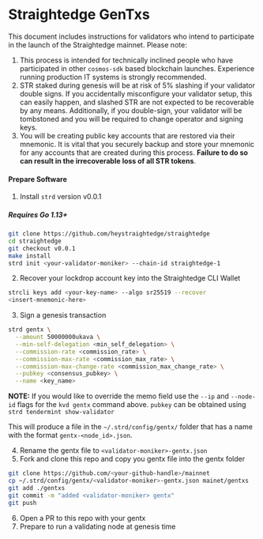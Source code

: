 # Straightedge GenTxs

This document includes instructions for validators who intend to participate in the launch of the Straightedge mainnet. Please note:

1. This process is intended for technically inclined people who have participated in other `cosmos-sdk` based blockchain launches. Experience running production IT systems is strongly recommended.
2. STR staked during genesis will be at risk of 5% slashing if your validator double signs. If you accidentally misconfigure your validator setup, this can easily happen, and slashed STR are not expected to be recoverable by any means. Additionally, if you double-sign, your validator will be tombstoned and you will be required to change operator and signing keys.
3. You will be creating public key accounts that are restored via their mnemonic. It is vital that you securely backup and store your mnemonic for any accounts that are created during this process. **Failure to do so can result in the irrecoverable loss of all STR tokens**.

#### Prepare Software

1. Install `strd` version v0.0.1

##### Requires Go 1.13+

```sh
git clone https://github.com/heystraightedge/straightedge
cd straightedge
git checkout v0.0.1
make install
strd init <your-validator-moniker> --chain-id straightedge-1
```

2. Recover your lockdrop account key into the Straightedge CLI Wallet

```sh
strcli keys add <your-key-name> --algo sr25519 --recover
<insert-mnemonic-here>
```

3. Sign a genesis transaction

```sh
strd gentx \
  --amount 50000000ukava \
  --min-self-delegation <min_self_delegation> \
  --commission-rate <commission_rate> \
  --commission-max-rate <commission_max_rate> \
  --commission-max-change-rate <commission_max_change_rate> \
  --pubkey <consensus_pubkey> \
  --name <key_name>
```

**NOTE:**  If you would like to override the memo field use the `--ip` and `--node-id` flags for the `kvd gentx` command above. `pubkey` can be obtained using `strd tendermint show-validator`

This will produce a file in the `~/.strd/config/gentx/` folder that has a name with the format `gentx-<node_id>.json`.

4. Rename the gentx file to `<validator-moniker>-gentx.json`
5. Fork and clone this repo and copy you gentx file into the gentx folder
   
```sh
git clone https://github.com/<your-github-handle>/mainnet
cp ~/.strd/config/gentx/<validator-moniker>-gentx.json mainet/gentxs
git add ./gentxs
git commit -m "added <validator-moniker> gentx"
git push
```

6. Open a PR to this repo with your gentx
7. Prepare to run a validating node at genesis time